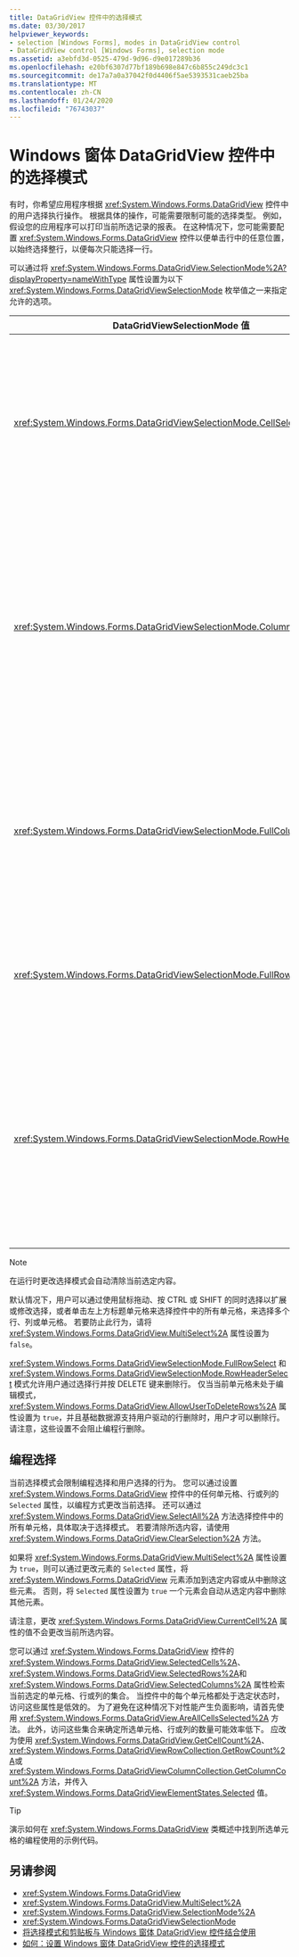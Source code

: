 ```yaml
---
title: DataGridView 控件中的选择模式
ms.date: 03/30/2017
helpviewer_keywords:
- selection [Windows Forms], modes in DataGridView control
- DataGridView control [Windows Forms], selection mode
ms.assetid: a3ebfd3d-0525-479d-9d96-d9e017289b36
ms.openlocfilehash: e20bf6307d77bf189b698e847c6b855c249dc3c1
ms.sourcegitcommit: de17a7a0a37042f0d4406f5ae5393531caeb25ba
ms.translationtype: MT
ms.contentlocale: zh-CN
ms.lasthandoff: 01/24/2020
ms.locfileid: "76743037"
---
```

# <a name="selection-modes-in-the-windows-forms-datagridview-control"></a>Windows 窗体 DataGridView 控件中的选择模式

有时，你希望应用程序根据 <xref:System.Windows.Forms.DataGridView> 控件中的用户选择执行操作。 根据具体的操作，可能需要限制可能的选择类型。 例如，假设您的应用程序可以打印当前所选记录的报表。 在这种情况下，您可能需要配置 <xref:System.Windows.Forms.DataGridView> 控件以便单击行中的任意位置，以始终选择整行，以便每次只能选择一行。

可以通过将 <xref:System.Windows.Forms.DataGridView.SelectionMode%2A?displayProperty=nameWithType> 属性设置为以下 <xref:System.Windows.Forms.DataGridViewSelectionMode> 枚举值之一来指定允许的选项。

|DataGridViewSelectionMode 值|说明|
|-------------------------------------|-----------------|
|<xref:System.Windows.Forms.DataGridViewSelectionMode.CellSelect>|单击单元格会将其选中。 行标题和列标题不能用于选择。|
|<xref:System.Windows.Forms.DataGridViewSelectionMode.ColumnHeaderSelect>|单击单元格会将其选中。 单击列标题会选择整个列。 列标题不能用于排序。|
|<xref:System.Windows.Forms.DataGridViewSelectionMode.FullColumnSelect>|单击单元或列标题将选择整个列。 列标题不能用于排序。|
|<xref:System.Windows.Forms.DataGridViewSelectionMode.FullRowSelect>|单击单元格或行标题将选择整行。|
|<xref:System.Windows.Forms.DataGridViewSelectionMode.RowHeaderSelect>|默认选择模式。 单击单元格会将其选中。 单击行标题会选择整行。|

> [!NOTE]
> 在运行时更改选择模式会自动清除当前选定内容。

默认情况下，用户可以通过使用鼠标拖动、按 CTRL 或 SHIFT 的同时选择以扩展或修改选择，或者单击左上方标题单元格来选择控件中的所有单元格，来选择多个行、列或单元格。 若要防止此行为，请将 <xref:System.Windows.Forms.DataGridView.MultiSelect%2A> 属性设置为 `false`。

<xref:System.Windows.Forms.DataGridViewSelectionMode.FullRowSelect> 和 <xref:System.Windows.Forms.DataGridViewSelectionMode.RowHeaderSelect> 模式允许用户通过选择行并按 DELETE 键来删除行。 仅当当前单元格未处于编辑模式，<xref:System.Windows.Forms.DataGridView.AllowUserToDeleteRows%2A> 属性设置为 `true`，并且基础数据源支持用户驱动的行删除时，用户才可以删除行。 请注意，这些设置不会阻止编程行删除。

## <a name="programmatic-selection"></a>编程选择

当前选择模式会限制编程选择和用户选择的行为。 您可以通过设置 <xref:System.Windows.Forms.DataGridView> 控件中的任何单元格、行或列的 `Selected` 属性，以编程方式更改当前选择。 还可以通过 <xref:System.Windows.Forms.DataGridView.SelectAll%2A> 方法选择控件中的所有单元格，具体取决于选择模式。 若要清除所选内容，请使用 <xref:System.Windows.Forms.DataGridView.ClearSelection%2A> 方法。

如果将 <xref:System.Windows.Forms.DataGridView.MultiSelect%2A> 属性设置为 `true`，则可以通过更改元素的 `Selected` 属性，将 <xref:System.Windows.Forms.DataGridView> 元素添加到选定内容或从中删除这些元素。 否则，将 `Selected` 属性设置为 `true` 一个元素会自动从选定内容中删除其他元素。

请注意，更改 <xref:System.Windows.Forms.DataGridView.CurrentCell%2A> 属性的值不会更改当前所选内容。

您可以通过 <xref:System.Windows.Forms.DataGridView> 控件的 <xref:System.Windows.Forms.DataGridView.SelectedCells%2A>、<xref:System.Windows.Forms.DataGridView.SelectedRows%2A>和 <xref:System.Windows.Forms.DataGridView.SelectedColumns%2A> 属性检索当前选定的单元格、行或列的集合。 当控件中的每个单元格都处于选定状态时，访问这些属性是低效的。 为了避免在这种情况下对性能产生负面影响，请首先使用 <xref:System.Windows.Forms.DataGridView.AreAllCellsSelected%2A> 方法。 此外，访问这些集合来确定所选单元格、行或列的数量可能效率低下。 应改为使用 <xref:System.Windows.Forms.DataGridView.GetCellCount%2A>、<xref:System.Windows.Forms.DataGridViewRowCollection.GetRowCount%2A>或 <xref:System.Windows.Forms.DataGridViewColumnCollection.GetColumnCount%2A> 方法，并传入 <xref:System.Windows.Forms.DataGridViewElementStates.Selected> 值。

> [!TIP]
> 演示如何在 <xref:System.Windows.Forms.DataGridView> 类概述中找到所选单元格的编程使用的示例代码。

## <a name="see-also"></a>另请参阅

- <xref:System.Windows.Forms.DataGridView>
- <xref:System.Windows.Forms.DataGridView.MultiSelect%2A>
- <xref:System.Windows.Forms.DataGridView.SelectionMode%2A>
- <xref:System.Windows.Forms.DataGridViewSelectionMode>
- [将选择模式和剪贴板与 Windows 窗体 DataGridView 控件结合使用](selection-and-clipboard-use-with-the-windows-forms-datagridview-control.md)
- [如何：设置 Windows 窗体 DataGridView 控件的选择模式](how-to-set-the-selection-mode-of-the-windows-forms-datagridview-control.md)
